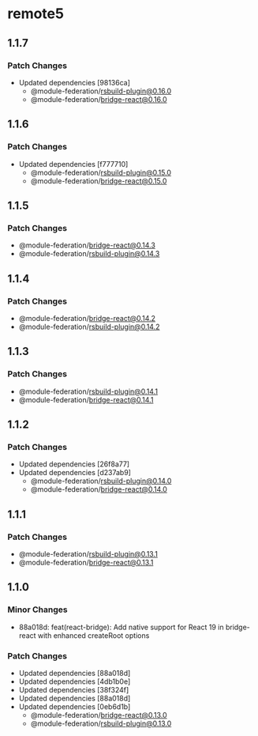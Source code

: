 # remote5

## 1.1.7

### Patch Changes

- Updated dependencies [98136ca]
  - @module-federation/rsbuild-plugin@0.16.0
  - @module-federation/bridge-react@0.16.0

## 1.1.6

### Patch Changes

- Updated dependencies [f777710]
  - @module-federation/rsbuild-plugin@0.15.0
  - @module-federation/bridge-react@0.15.0

## 1.1.5

### Patch Changes

- @module-federation/bridge-react@0.14.3
- @module-federation/rsbuild-plugin@0.14.3

## 1.1.4

### Patch Changes

- @module-federation/bridge-react@0.14.2
- @module-federation/rsbuild-plugin@0.14.2

## 1.1.3

### Patch Changes

- @module-federation/rsbuild-plugin@0.14.1
- @module-federation/bridge-react@0.14.1

## 1.1.2

### Patch Changes

- Updated dependencies [26f8a77]
- Updated dependencies [d237ab9]
  - @module-federation/rsbuild-plugin@0.14.0
  - @module-federation/bridge-react@0.14.0

## 1.1.1

### Patch Changes

- @module-federation/rsbuild-plugin@0.13.1
- @module-federation/bridge-react@0.13.1

## 1.1.0

### Minor Changes

- 88a018d: feat(react-bridge): Add native support for React 19 in bridge-react with enhanced createRoot options

### Patch Changes

- Updated dependencies [88a018d]
- Updated dependencies [4db1b0e]
- Updated dependencies [38f324f]
- Updated dependencies [88a018d]
- Updated dependencies [0eb6d1b]
  - @module-federation/bridge-react@0.13.0
  - @module-federation/rsbuild-plugin@0.13.0
